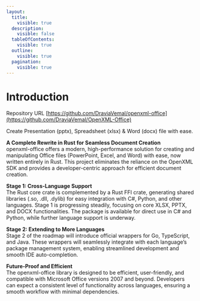 ```yaml
---
layout:
  title:
    visible: true
  description:
    visible: false
  tableOfContents:
    visible: true
  outline:
    visible: true
  pagination:
    visible: true
---
```


# Introduction

Repository URL [https://github.com/DraviaVemal/openxml-office](https://github.com/DraviaVemal/OpenXML-Office)

Create Presentation (pptx), Spreadsheet (xlsx) & Word (docx) file with ease.

**A Complete Rewrite in Rust for Seamless Document Creation**\
openxml-office offers a modern, high-performance solution for creating and manipulating Office files (PowerPoint, Excel, and Word) with ease, now written entirely in Rust. This project eliminates the reliance on the OpenXML SDK and provides a developer-centric approach for efficient document creation.

**Stage 1: Cross-Language Support**\
The Rust core crate is complemented by a Rust FFI crate, generating shared libraries (.so, .dll, .dylib) for easy integration with C#, Python, and other languages. Stage 1 is progressing steadily, focusing on core XLSX, PPTX, and DOCX functionalities. The package is available for direct use in C# and Python, while further language support is underway.

**Stage 2: Extending to More Languages**\
Stage 2 of the roadmap will introduce official wrappers for Go, TypeScript, and Java. These wrappers will seamlessly integrate with each language’s package management system, enabling streamlined development and smooth IDE auto-completion.

**Future-Proof and Efficient**\
The openxml-office library is designed to be efficient, user-friendly, and compatible with Microsoft Office versions 2007 and beyond. Developers can expect a consistent level of functionality across languages, ensuring a smooth workflow with minimal dependencies.
